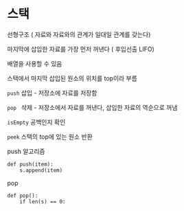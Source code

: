 # 스택

선형구조 ( 자료와 자료와의 관계가 일대일 관계를 갖는다)

마지막에 삽입한 자료를 가장 먼저 꺼낸다 ( 후입선출 LIFO)

배열을 사용할 수 있음

스택에서 마지막 삽입된 원소의 위치를 top이라 부름



`push`  삽입 - 저장소에 자료를 저장함

`pop `  삭제 - 저장소에서 자료를 꺼낸다, 삽입한 자료의 역순으로 꺼냄

`isEmpty` 공백인지 확인

`peek` 스택의 top에 있는 원소 반환





push 알고리즘

```
def push(item):
	s.append(item)
```

pop

```
def pop():
	if len(s) == 0:
	
```

